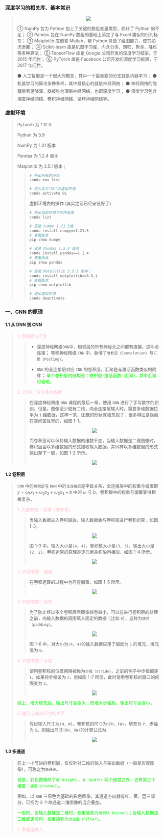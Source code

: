 
### 深度学习的相关库、基本常识

> 
> <div align=center>
> <img src="./images/DL.png"  style="zoom:100%"/>
> </div> 
> 
> ① NumPy 包为 Python 加上了关键的数组变量类型，弥补了 Python 的不足；
> ② Pandas 包在 NumPy 数组的基础上添加了与 Excel 类似的行列标签；
> ③ Matplotlib 库借鉴 Matlab，帮 Python 具备了绘图能力，使其如虎添翼；
> ④ Scikit-learn 库是机器学习库，内含分类、回归、聚类、降维等多种算法；
> ⑤ TensorFlow 库是 Google 公司开发的深度学习框架，于 2015 年问世；
> ⑥ PyTorch 库是 Facebook 公司开发的深度学习框架，于 2017 年问世。
> 
> 
> ⚫ 人工智能是一个很大的概念，其中一个最重要的分支就是机器学习；
> ⚫ 机器学习的算法多种多样，其中最核心的就是神经网络；
> ⚫ 神经网络的隐藏层若足够深，就被称为深层神经网络，也即深度学习；
> ⚫ 深度学习包含深度神经网络、卷积神经网络、循环神经网络等。
> 
> 

### 虚拟环境

> 
> PyTorch 为 1.12.0 
>
> Python 为 3.9
>
> NumPy 为 1.21 版本
> 
> Pandas 为 1.2.4 版本
> 
> Matplotlib 为 3.5.1 版本；
>
> 
> > ```sh
> > # 列出所有的环境
> > conda env list
> > 
> > # 进入名为“DL”的虚拟环境
> > conda activate DL
> > ```
> > 
> > 
> > 虚拟环境内的操作 (其实之前已经安装好了)
> > 
> > ```sh
> > # 列出当前环境下的所有库
> > conda list
> > 
> > # 安装 numpy 1.21.5版 
> > conda install numpy==1.21.5
> > # 查看版本
> > pip show numpy 
> > 
> > # 安装 Pandas 1.2.4 版本
> > conda install pandas==1.2.4
> > # 查看版本
> > pip show pandas
> > 
> > # 安装 Matplotlib 3.5.1 版本；
> > conda install matplotlib==3.5.1
> > # 查看版本
> > pip show matplotlib 
> > 
> > # 退出虚拟环境
> > conda deactivate
> > ```
> > 
> 
> 
> 







### 一、CNN 的原理

#### 1.1 从 DNN 到 CNN

> 
> <font color="pink"> 1. 卷积层与汇聚 </font>
> 
> > * 深度神经网络`DNN`中，相邻层的所有神经元之间都有连接，这叫全连接；
> > 卷积神经网络 `CNN` 中，新增了`卷积层（Convolution）`与`汇聚（Pooling）`。
> > 
> > * `DNN` 的全连接层对应 `CNN` 的卷积层，汇聚是与激活函数类似的附件；
> > <font color="gree">单个卷积层的结构是：卷积层-激活函数-(汇聚)，其中汇聚可省略。</font>
> > 
> > 
> > 
> 
> 
> <font color="pink"> 2. CNN：专攻多维数据 </font>
> 
> > 在深度神经网络 `DNN` 课程的最后一章，使用 `DNN` 进行了手写数字的识别。但是，图像至少就有二维，向全连接层输入时，需要多维数据拉平为 `1` 维数据，这样一来，图像的形状就被忽视了，很多特征是隐藏在空间属性里的，如图 1-1。
> > 
> > <div align=center>
> > <img src="./images/CNN_1.png"  style="zoom:100%"/>
> > </div> 
> >  
> > 而卷积层可以保持输入数据的维数不变，当输入数据是二维图像时，卷积层会以多维数据的形式接收输入数据，并同样以多维数据的形式输出至下一层，如图 1-2 所示。
> > 
> > <div align=center>
> > <img src="./images/CNN_2.png"  style="zoom:100%"/>
> > </div> 
> >   
> > 
> 
> 
> 



#### 1.2 卷积层

> 
> `CNN` 中的`卷积层`与 `DNN` 中的`全连接层`是平级关系，全连接层中的权重与偏置即 $y = \omega_1 x_1 + \omega_2 x_2 + \omega_3 x_3 + b$ 中的 $\omega$ 与 $b$，卷积层中的权重与偏置变得稍微复杂。
> 
> <font color="pink"> 1. 内部参数：权重（卷积核）</font>
> 
> > 当输入数据进入卷积层后，输入数据会与卷积核进行卷积运算，如图 1-3。
> > 
> > <div align=center>
> > <img src="./images/CNN_3.png"  style="zoom:100%"/>
> > </div> 
> >    
> > 图 1-3 中，输入大小是`(4, 4)`，卷积核大小是`(3, 3)`，输出大小是`(2, 2)`。卷积运算的原理是逐元素乘积后再相加，如图 1-4 所示。
> > 
> > <div align=center>
> > <img src="./images/CNN_4.png"  style="zoom:100%"/>
> > </div> 
> > 
> > 
> 
> 
> <font color="pink"> 2. 内部参数：偏置 </font>
> 
> > 在卷积运算的过程中也存在偏置，如图 1-5 所示。
> > 
> > <div align=center>
> > <img src="./images/CNN_5.png"  style="zoom:100%"/>
> > </div> 
> > 
> 
> 
> <font color="pink"> 3. 外部参数：填充 </font>
> 
> > 为了防止经过多个卷积层后图像越卷越小，可以在进行卷积层的处理之前，向输入数据的周围填入固定的数据（比如 `0`），这称为`填充（padding）`。
> > 
> > <div align=center>
> > <img src="./images/CNN_6.png"  style="zoom:100%"/>
> > </div> 
> > 
> > 图 1-6 中，对大小为`(4, 4)`的输入数据应用了幅度为 `1` 的填充，填充值为 `0`。
> > 
> 
> 
> <font color="pink"> 4. 外部参数：步幅 </font>
> 
> > 使用卷积核的位置间隔被称为`步幅（stride）`，之前的例子中步幅都是 `1`，如果将步幅设为 `2`，则如图 1-7 所示，此时使用卷积核的窗口的间隔变为 `2`。
> > 
> > <div align=center>
> > <img src="./images/CNN_7.png"  style="zoom:100%"/>
> > </div> 
> > 
> 
> <font color="gree"> 综上，增大填充后，输出尺寸会变大；而增大步幅后，输出尺寸会变小。 </font>
>
> 
> <font color="pink"> 5. 输入与输出尺寸的关系 </font>
> 
> > 假设输入尺寸为`(H, W)`，卷积核的尺寸为`(FH, FW)`，填充为 `P`，步幅为 `S`。则输出尺寸`(OH, OW)`的计算公式为
> > 
> > <div align=center>
> > <img src="./images/CNN_8.png"  style="zoom:100%"/>
> > </div> 
> > 
> 
> 
> 
> 



#### 1.3 多通道

> 
> 在上一小节讲的卷积层，仅仅针对二维的输入与输出数据（一般是灰度图像），可称之为`单通道`。
> 
> <font color="gree"> 但是，彩色图像除了`高（Height）`、`长（Width）`两个维度之外，还有第三个维度：`通道（channel）`。 </font>
> 
> 例如，以 `RGB` 三原色为基础的彩色图像，其通道方向就有红、黄、蓝三部分，可视为 3 个单通道二维图像的混合叠加。
> 
> <font color="gree">一般的，当输入数据是二维时，权重被称为`卷积核（Kernel）`；当输入数据是三维或更高时，权重被称为`滤波器（Filter）`。 </font>
> 
> 
> <font color="pink"> 1. 多通道输入 </font>
> 
> > 
> > 
> > 
> > 
> > 
> > 
> > 
> > 
> > 
> 
> 
> 
> 
> 
> 
> 









